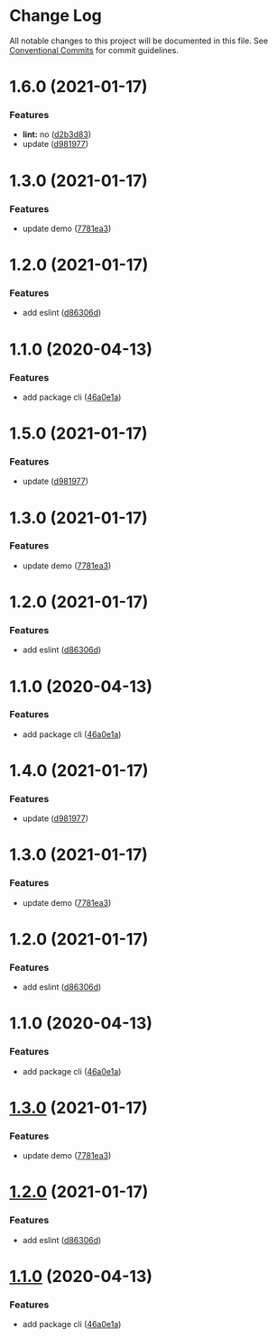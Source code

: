 # Change Log

All notable changes to this project will be documented in this file.
See [Conventional Commits](https://conventionalcommits.org) for commit guidelines.

# 1.6.0 (2021-01-17)


### Features

* **lint:** no ([d2b3d83](https://github.com/yanlee26/lerna-demo/commit/d2b3d83c4e25f2ad6e6aa83140746f7d2725a573))
* update ([d981977](https://github.com/yanlee26/lerna-demo/commit/d98197704c5f74959ca909a7d151b58a957c0a1d))



# 1.3.0 (2021-01-17)


### Features

* update  demo ([7781ea3](https://github.com/yanlee26/lerna-demo/commit/7781ea35f716f5231425adf5660aef8ce45761bc))



# 1.2.0 (2021-01-17)


### Features

* add eslint ([d86306d](https://github.com/yanlee26/lerna-demo/commit/d86306d7db786fd2af7f6607ecc531e5ca55037f))



# 1.1.0 (2020-04-13)


### Features

* add package cli ([46a0e1a](https://github.com/yanlee26/lerna-demo/commit/46a0e1a8b65f346c7b8bb004058a284e94ff82f5))





# 1.5.0 (2021-01-17)


### Features

* update ([d981977](https://github.com/yanlee26/lerna-demo/commit/d98197704c5f74959ca909a7d151b58a957c0a1d))



# 1.3.0 (2021-01-17)


### Features

* update  demo ([7781ea3](https://github.com/yanlee26/lerna-demo/commit/7781ea35f716f5231425adf5660aef8ce45761bc))



# 1.2.0 (2021-01-17)


### Features

* add eslint ([d86306d](https://github.com/yanlee26/lerna-demo/commit/d86306d7db786fd2af7f6607ecc531e5ca55037f))



# 1.1.0 (2020-04-13)


### Features

* add package cli ([46a0e1a](https://github.com/yanlee26/lerna-demo/commit/46a0e1a8b65f346c7b8bb004058a284e94ff82f5))





# 1.4.0 (2021-01-17)


### Features

* update ([d981977](https://github.com/yanlee26/lerna-demo/commit/d98197704c5f74959ca909a7d151b58a957c0a1d))



# 1.3.0 (2021-01-17)


### Features

* update  demo ([7781ea3](https://github.com/yanlee26/lerna-demo/commit/7781ea35f716f5231425adf5660aef8ce45761bc))



# 1.2.0 (2021-01-17)


### Features

* add eslint ([d86306d](https://github.com/yanlee26/lerna-demo/commit/d86306d7db786fd2af7f6607ecc531e5ca55037f))



# 1.1.0 (2020-04-13)


### Features

* add package cli ([46a0e1a](https://github.com/yanlee26/lerna-demo/commit/46a0e1a8b65f346c7b8bb004058a284e94ff82f5))





# [1.3.0](https://github.com/yanlee26/lerna-demo/compare/v1.2.0...v1.3.0) (2021-01-17)


### Features

* update  demo ([7781ea3](https://github.com/yanlee26/lerna-demo/commit/7781ea35f716f5231425adf5660aef8ce45761bc))





# [1.2.0](https://github.com/yanlee26/lerna-demo/compare/v1.1.0...v1.2.0) (2021-01-17)


### Features

* add eslint ([d86306d](https://github.com/yanlee26/lerna-demo/commit/d86306d7db786fd2af7f6607ecc531e5ca55037f))





# [1.1.0](https://github.com/yanlee26/lerna-demo/compare/v0.1.0...v1.1.0) (2020-04-13)


### Features

* add package cli ([46a0e1a](https://github.com/yanlee26/lerna-demo/commit/46a0e1a8b65f346c7b8bb004058a284e94ff82f5))
